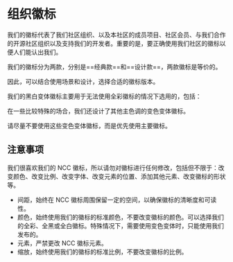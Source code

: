 # 组织徽标

我们的徽标代表了我们社区组织、以及本社区的成员项目、社区会员、与我们合作的开源社区组织以及支持我们的开发者。重要的是，要正确使用我们社区的徽标以便人们能认出我们。

我们的徽标分为两款，分别是==经典款==和==设计款==，两款徽标是等价的。

因此，可以结合使用场景和设计，选择合适的徽标版本。

我们的黑白变体徽标主要用于无法使用全彩徽标的情况下选用的，包括：

在一些比较特殊的场合，我们还设计了其他主色调的变色变体徽标。

请尽量不要使用这些变色变体徽标，而是优先使用主要徽标。

## 注意事项

我们很喜欢我们的 NCC 徽标，所以请勿对徽标进行任何修改，包括但不限于：改变颜色、改变比例、改变字体、改变元素的位置、添加其他元素、改变徽标的形状等。

- 间距，始终在 NCC 徽标周围保留一定的空间，以确保徽标的清晰度和可读性。
- 颜色，始终使用我们的徽标的标准颜色，不要改变徽标的颜色。可以选择我们的全彩、全黑或全白徽标。特殊情况下，需要使用变色变体时，只能使用我们发布的。
- 元素，严禁更改 NCC 徽标元素。
- 缩放，始终使用我们的徽标的标准比例，不要改变徽标的比例。